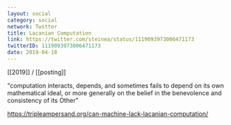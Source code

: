 ```yaml
---
layout: social
category: social
network: Twitter
title: Lacanian Computation
link: https://twitter.com/steinea/status/1119093973006471173
twitterID: 1119093973006471173
date: 2019-04-18
---
```


[[2019]] / [[posting]]

"computation interacts, depends, and sometimes fails to depend on its own mathematical ideal, or more generally on the belief in the benevolence and consistency of its Other"

<https://tripleampersand.org/can-machine-lack-lacanian-computation/>
